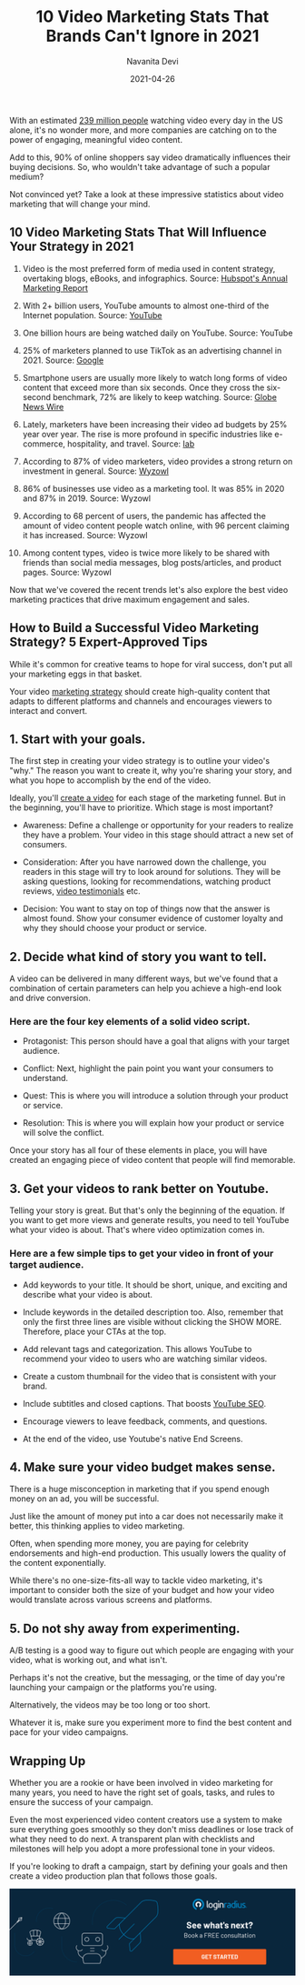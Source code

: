 ﻿---
title: "10 Video Marketing Stats That Brands Can't Ignore in 2021"
date: "2021-04-26"
coverImage: "video-marketing-loginradius.jpg"
category: ["loginradius"]
featured: false 
author: "Navanita Devi"
description: "Even the most experienced video content creators use a system to make sure everything goes smoothly so they don't miss deadlines or lose track of what they need to do next. A transparent plan with checklists and milestones will help you adopt a more professional tone in your videos."
metadescription: "Here are ten video marketing stats that will influence your strategy in 2021. Learn how to reach your goals and develop strategies that put you ahead of your competitors"
metatitle: "10 Video Marketing Stats That Brands Can't Ignore in 2021"
---


With an estimated [239 million people](https://www.statista.com/topics/1137/online-video/) watching video every day in the US alone, it's no wonder more, and more companies are catching on to the power of engaging, meaningful video content.

  

Add to this, 90% of online shoppers say video dramatically influences their buying decisions. So, who wouldn't take advantage of such a popular medium?

  

Not convinced yet? Take a look at these impressive statistics about video marketing that will change your mind.

## 10 Video Marketing Stats That Will Influence Your Strategy in 2021

  

1. Video is the most preferred form of media used in content strategy, overtaking blogs, eBooks, and infographics. Source: [Hubspot's Annual Marketing Report](https://cdn2.hubspot.net/hubfs/53/tools/state-of-marketing/PDFs/Not%20Another%20State%20of%20Marketing%20Report%20-%20Web%20Version.pdf)

  

2. With 2+ billion users, YouTube amounts to almost one-third of the Internet population. Source: [YouTube](https://www.youtube.com/intl/en-GB/about/press/)

  

3. One billion hours are being watched daily on YouTube. Source: YouTube

  

4. 25% of marketers planned to use TikTok as an advertising channel in 2021. Source: [Google](https://storage.googleapis.com/postclick_prod/2020/11/PDF-2021-TPs-Report_v5.pdf)

  

5. Smartphone users are usually more likely to watch long forms of video content that exceed more than six seconds. Once they cross the six-second benchmark, 72% are likely to keep watching. Source: [Globe News Wire](https://www.globenewswire.com/news-release/2018/06/06/1517836/0/en/ADYOULIKE-Releases-First-State-of-Native-Video-Report.html)

  

6. Lately, marketers have been increasing their video ad budgets by 25% year over year. The rise is more profound in specific industries like e-commerce, hospitality, and travel. Source: [Iab](https://www.iab.com/insights/ad-spend-report-2019/)

  

7. According to 87% of video marketers, video provides a strong return on investment in general. Source: [Wyzowl](https://www.wyzowl.com/state-of-video-marketing-2021-report/)

  

8. 86% of businesses use video as a marketing tool. It was 85% in 2020 and 87% in 2019. Source: Wyzowl

  

9. According to 68 percent of users, the pandemic has affected the amount of video content people watch online, with 96 percent claiming it has increased. Source: Wyzowl

  

10. Among content types, video is twice more likely to be shared with friends than social media messages, blog posts/articles, and product pages. Source: Wyzowl

  

Now that we've covered the recent trends let's also explore the best video marketing practices that drive maximum engagement and sales.

## How to Build a Successful Video Marketing Strategy? 5 Expert-Approved Tips


While it's common for creative teams to hope for viral success, don't put all your marketing eggs in that basket.


Your video [marketing strategy](https://www.loginradius.com/blog/fuel/2021/04/Top-5-Marketing-Strategies-to-Power-up-Your-Business/) should create high-quality content that adapts to different platforms and channels and encourages viewers to interact and convert.

  

## 1. Start with your goals.

  

The first step in creating your video strategy is to outline your video's "why." The reason you want to create it, why you're sharing your story, and what you hope to accomplish by the end of the video.

  

Ideally, you'll <a href="https://www.visme.co/video-maker/">create a video</a> for each stage of the marketing funnel. But in the beginning, you'll have to prioritize. Which stage is most important?

  

-   Awareness: Define a challenge or opportunity for your readers to realize they have a problem. Your video in this stage should attract a new set of consumers.
    
-   Consideration: After you have narrowed down the challenge, you readers in this stage will try to look around for solutions. They will be asking questions, looking for recommendations, watching product reviews, [video testimonials](https://www.loginradius.com/blog/fuel/2021/04/Why-Video-Testimonials-Are-A-Marketing-Must/) etc.
    
-   Decision: You want to stay on top of things now that the answer is almost found. Show your consumer evidence of customer loyalty and why they should choose your product or service.
    

  

## 2. Decide what kind of story you want to tell.

  

A video can be delivered in many different ways, but we've found that a combination of certain parameters can help you achieve a high-end look and drive conversion.

  

### Here are the four key elements of a solid video script.

  

-   Protagonist: This person should have a goal that aligns with your target audience.
    
-   Conflict: Next, highlight the pain point you want your consumers to understand.
    
-   Quest: This is where you will introduce a solution through your product or service.
    
-   Resolution: This is where you will explain how your product or service will solve the conflict.
    

  

Once your story has all four of these elements in place, you will have created an engaging piece of video content that people will find memorable.

  

## 3. Get your videos to rank better on Youtube.

  

Telling your story is great. But that's only the beginning of the equation. If you want to get more views and generate results, you need to tell YouTube what your video is about. That's where video optimization comes in.

  

### Here are a few simple tips to get your video in front of your target audience.

  

-   Add keywords to your title. It should be short, unique, and exciting and describe what your video is about.
    
-   Include keywords in the detailed description too. Also, remember that only the first three lines are visible without clicking the SHOW MORE. Therefore, place your CTAs at the top.
    
-   Add relevant tags and categorization. This allows YouTube to recommend your video to users who are watching similar videos.
    
-   Create a custom thumbnail for the video that is consistent with your brand.
    
-   Include subtitles and closed captions. That boosts [YouTube SEO](https://www.loginradius.com/blog/fuel/2017/07/youtube-views-marketing/).
    
-   Encourage viewers to leave feedback, comments, and questions.
    
-   At the end of the video, use Youtube's native End Screens.
    

  

## 4. Make sure your video budget makes sense.

  

There is a huge misconception in marketing that if you spend enough money on an ad, you will be successful.

  

Just like the amount of money put into a car does not necessarily make it better, this thinking applies to video marketing.

  

Often, when spending more money, you are paying for celebrity endorsements and high-end production. This usually lowers the quality of the content exponentially.

  

While there's no one-size-fits-all way to tackle video marketing, it's important to consider both the size of your budget and how your video would translate across various screens and platforms.

  

## 5. Do not shy away from experimenting.

  

A/B testing is a good way to figure out which people are engaging with your video, what is working out, and what isn't.

  

Perhaps it's not the creative, but the messaging, or the time of day you're launching your campaign or the platforms you're using.

  

Alternatively, the videos may be too long or too short.

  

Whatever it is, make sure you experiment more to find the best content and pace for your video campaigns.

## Wrapping Up

Whether you are a rookie or have been involved in video marketing for many years, you need to have the right set of goals, tasks, and rules to ensure the success of your campaign.

  

Even the most experienced video content creators use a system to make sure everything goes smoothly so they don't miss deadlines or lose track of what they need to do next. A transparent plan with checklists and milestones will help you adopt a more professional tone in your videos.

  

If you're looking to draft a campaign, start by defining your goals and then create a video production plan that follows those goals.

[![book-a-demo-Consultation](book-a-demo.png)](https://www.loginradius.com/book-a-demo/)
